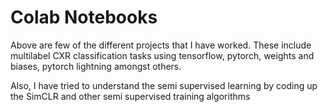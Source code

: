 # Colab Notebooks

Above are few of the different projects that I have worked. These include multilabel CXR classification tasks using tensorflow, pytorch, weights and biases,
pytorch lightning amongst others.

Also, I have tried to understand the semi supervised learning by coding up the SimCLR and other semi supervised training algorithms
